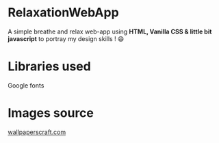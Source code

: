 # RelaxationWebApp
A simple breathe and relax web-app using **HTML, Vanilla CSS & little bit javascript** to portray my design skills ! :smile:

# Libraries used
Google fonts

# Images source
[wallpaperscraft.com](https://wallpaperscraft.com/)
